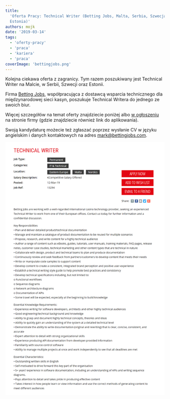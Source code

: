 ```yaml
---
title:
  'Oferta Pracy: Technical Writer (Betting Jobs, Malta, Serbia, Szwecja,
  Estonia)'
authors: mojk
date: '2019-03-14'
tags:
  - 'oferty-pracy'
  - 'praca'
  - 'kariera'
  - 'praca'
coverImage: 'bettingjobs.png'
---
```


Kolejna ciekawa oferta z zagranicy. Tym razem poszukiwany jest Technical Writer
na Malcie, w Serbii, Szwecji oraz Estonii.

<!--truncate-->

Firma [Betting Jobs](https://www.bettingjobs.com/), współpracująca z dostawcą
wsparcia technicznego dla międzynarodowej sieci kasyn, poszukuje Technical
Writera do jednego ze swoich biur.

Więcej szczegółów na temat oferty znajdziecie poniżej albo
[w ogłoszeniu](https://www.bettingjobs.com/jobs/8440181/technical-writer.asp) na
stronie firmy (gdzie znajdziecie również link do aplikowania).

Swoją kandydaturę możecie też zgłaszać poprzez wysłanie CV w języku angielskim i
danych kontaktowych na
adres [mark@bettingjobs.com](mailto:mark@bettingjobs.com).

[![](images/betting_jobs_tech_writer.png)](http://techwriter.pl/wp-content/uploads/2019/03/betting_jobs_tech_writer.png)

